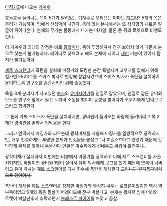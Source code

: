 [마징가Z](%EB%A7%88%EC%A7%95%EA%B0%80Z.md)에 나오는
[기계수](%EA%B8%B0%EA%B3%84%EC%88%98.md).

흐늘흐늘 늘어나는 목이 5개가 달려있는 기계수로 모티브는 아마도 [히드라](%ED%9E%88%EB%93%9C%EB%9D%BC.md)?
5개의 목은 분리가 가능하며, 입에서 산성액이 나간다. 목이 없는 본체에서는 또 삼각형의 새로운 얼굴이 튀어나온다. 본체의 무기는 몸통에서
나가는 미사일. 물론 등 뒤의 로켓으로 비행도 한다.

이 기계수의 최대의 장점은 바로 [광학미채](%EA%B4%91%ED%95%99%EB%AF%B8%EC%B1%84.md). 몸이 투명해져서
전혀 보이지 않기 때문에 눈으로 찾는게 불가능하다. 레이더로 찾으려고 해도 본체에 레이더
[재머](%EC%9E%AC%EB%A8%B8.md) 기능이 있어서 탐지가 불가능하다.

[제트 스크랜더](%EC%A0%9C%ED%8A%B8%20%EC%8A%A4%ED%81%AC%EB%9E%9C%EB%8D%94.md)에
폭탄을 설치해 마징가와 도킹한 순간 폭발시켜 코우지를 없애기 위해 철가면 F823호를 스미스 박사로 변장해 잠입시켰으며 스미스 박사가 폭탄을
설치하기 용이하도록 연구소를 혼란시키기 위해 출동했다.

목을 3개 분리시켜 자고있던 [보스](%EB%B3%B4%EC%8A%A4.md)와 [유미사야카](%EC%9C%A0%EB%AF%B8%20%EC%82%AC%EC%95%BC%EC%B9%B4.md)를 인질로 잡았으며, 인질로 잡은
유미와 보스를 연구소 앞에서 들고 도깨비 소동을 벌이며 농성을 벌이다가 코우지에게 언덕으로 오라고 협박한다.

그 틈에 가짜 스미스가 폭탄을 설치하지만, 경비원이 돌아오는 바람에 들켜버리고 목 2개가 경비원을 졸라서 입막음을 한다.  

그리고 언덕에서 마징가와 싸우는데 광학미채를 사용해 마징가를 일방적으로 공격하지만, 매우 친절하게도 투명한 본체가 인질들을 붙잡고 "나
여깄소!"하고 있었기 때문에 간단하게 본체를 찾아내 두들긴다.<del>인질은 아수라에게 건네주고 싸워야 할거아냐.</del>

광학미채가 실패하자 이번에는 비행해서 마징가를 공격하고 이에 제트 스크랜더를 사출시키지만, 하필이면 경비원 1명이 살아서 유미 박사에게
보고를 했기 때문에 뽀록이 나버리고 유미 박사는 제트 스크랜더를 다시 회수해 폭탄을 해체한다.<del>그러니까 원격폭파방식으로
했어야지.</del>

폭탄이 해체된 제트 스크랜더를 장착한 마징가와 열심히 싸우는 로크론이었지만 역시 역부족이었고 5개의 목은 필살기 퍼레이드에 전부 박살나고,
본체는 광자력 빔에 머리와 로켓이 박살난후에 추락하면서 [브레스트 파이어](%EB%B8%8C%EB%A0%88%EC%8A%A4%ED%8A%B8%20%ED%8C%8C%EC%9D%B4%EC%96%B4.md)를 쳐맞고 끔살.

